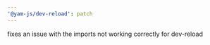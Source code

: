 ```yaml
---
'@yam-js/dev-reload': patch
---
```


fixes an issue with the imports not working correctly for dev-reload

